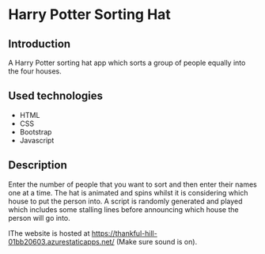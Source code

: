 # Harry Potter Sorting Hat

## Introduction
A Harry Potter sorting hat app which sorts a group of people equally into the four houses.

## Used technologies
- HTML
- CSS
- Bootstrap
- Javascript

## Description

Enter the number of people that you want to sort and then enter their names one at a time. The hat is animated and spins whilst it is considering which house to put the person into. A script is randomly generated and played which includes some stalling lines before announcing which house the person will go into.

IThe website is hosted at https://thankful-hill-01bb20603.azurestaticapps.net/ (Make sure sound is on).